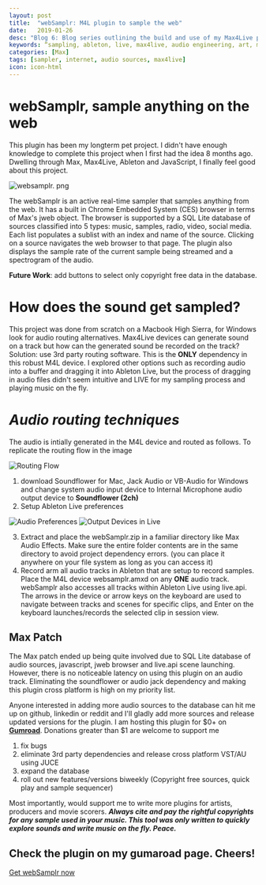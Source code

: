 ```yaml
---
layout: post
title:  "webSamplr: M4L plugin to sample the web"
date:   2019-01-26
desc: "Blog 6: Blog series outlining the build and use of my Max4Live plugin webSamplr"
keywords: “sampling, ableton, live, max4live, audio engineering, art, music, music technology, computer science, internet, browser, samplers,music producers, midi,"
categories: [Max]
tags: [sampler, internet, audio sources, max4live]
icon: icon-html
---
```


# **webSamplr, sample anything on the web**

This plugin has been my longterm pet project. I didn't have enough knowledge to complete this project when I first had the idea 8 months ago. Dwelling through Max, Max4Live, Ableton  and JavaScript, I finally feel good about this project.

<img src="{{ site.baseurl }}/static/assets/img/blog/blog6-websamplr.png" alt="websamplr. png" class="center" />

The webSamplr is an active real-time sampler that samples anything from the web. It has a built in Chrome Embedded System (CES) browser in terms of Max's jweb object. The browser is supported by a SQL Lite database of sources classified into 5 types: music, samples, radio, video, social media.
Each list populates a sublist with an index and name of the source. Clicking on a source navigates the web browser to that page. The plugin also displays the sample rate of the current sample being streamed and a spectrogram of the audio.

**Future Work**: add buttons to select only copyright free data in the database.

# **How does the sound get sampled?**
This project was done from scratch on a Macbook High Sierra, for Windows look for audio routing alternatives.
Max4Live devices can generate sound on a track but how can the generated sound be recorded on the track? 
Solution: use 3rd party routing software. This is the **ONLY** dependency in this robust M4L device. I explored other options such as recording audio into a buffer and dragging it into Ableton Live, but the process of dragging in audio files didn't seem intuitive and LIVE for my sampling process and playing music on the fly.

# *Audio routing techniques*

The audio is intially generated in the M4L device and routed as follows. To replicate the routing flow in the image

<img src="{{ site.baseurl }}/static/assets/img/blog/routing-flow.png" alt="Routing Flow" class="center" />

1. download Soundflower for Mac, Jack Audio or VB-Audio for Windows and change system 
   audio input device to Internal Microphone
   audio output device to **Soundflower (2ch)**
2. Setup Ableton Live preferences  

<img src="{{ site.baseurl }}/static/assets/img/blog/audio-preferences.png" alt="Audio Preferences" class="center" />

<img src="{{ site.baseurl }}/static/assets/img/blog/output-devices.png" alt="Output Devices in Live" class="center" />

3. Extract and place the webSamplr.zip in a familiar directory like Max Audio Effects. Make sure the entire folder contents are in the same directory to avoid project dependency errors. (you can place it anywhere on your file system as long as you can access it)
4. Record arm all audio tracks in Ableton that are setup to record samples. Place the M4L device websamplr.amxd on any **ONE** audio track. webSamplr also accesses all tracks within Ableton Live using live.api. The arrows  in the device or arrow keys on the keyboard are used to navigate between tracks and scenes for specific clips, and Enter on the keyboard launches/records the selected clip in session view.

## Max Patch

The Max patch ended up being quite involved due to SQL Lite database of audio sources, javascript, jweb browser and live.api scene launching. However, there is no noticeable latency on using this plugin on an audio track. Eliminating the soundflower or audio jack dependency and making this plugin cross platform is high on my priority list.

Anyone interested in adding more audio sources to the database can hit me up on github, linkedin or reddit and I'll gladly add more sources and release updated versions for the plugin. 
I am hosting this plugin for $0+ on [**Gumroad**](https://gum.co/websamplr). Donations greater than $1 are welcome to support me

1. fix bugs
2. eliminate 3rd party dependencies and release cross platform VST/AU using JUCE 
2. expand the database 
3. roll out new features/versions biweekly (Copyright free sources, quick play and sample sequencer)

Most importantly, would support me to write more plugins for artists, producers and movie scorers.
***Always cite and pay the rightful copyrights for any sample used in your music. This tool was only written to quickly explore sounds and write music on the fly. Peace.***


## Check the plugin on my gumaroad page. Cheers!

<script src="https://gumroad.com/js/gumroad.js"></script>
<a class="gumroad-button" href="https://gum.co/websamplr?wanted=true" target="_blank">Get webSamplr now</a>

